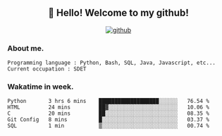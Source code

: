 <h2 align="center">👋 Hello! Welcome to my github! </h2>
<p align="center">
  <a href="https://github.com/usergwen"><img src="https://img.shields.io/badge/GitHub-24292e" alt="github"></a>
</p>

### About me.

```Plain Text
Programming language : Python, Bash, SQL, Java, Javascript, etc...
Current occupation : SDET
```
### Wakatime in week.

<!--START_SECTION:waka-->
```text
Python       3 hrs 6 mins    ███████████████████░░░░░░   76.54 % 
HTML         24 mins         ██▓░░░░░░░░░░░░░░░░░░░░░░   10.06 % 
C            20 mins         ██░░░░░░░░░░░░░░░░░░░░░░░   08.35 % 
Git Config   8 mins          █░░░░░░░░░░░░░░░░░░░░░░░░   03.37 % 
SQL          1 min           ▒░░░░░░░░░░░░░░░░░░░░░░░░   00.74 % 
```
<!--END_SECTION:waka-->
